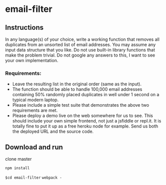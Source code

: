 # email-filter

## Instructions
In any language(s) of your choice, write a working function that removes all duplicates from an unsorted list of email addresses. You may assume any input data structure that you like. Do not use built-in library functions that make the problem trivial. Do not google any answers to this, I want to see your own implementation. 
### Requirements:
- Leave the resulting list in the original order (same as the input).
- The function should be able to handle 100,000 email addresses containing 50% randomly placed duplicates in well under 1 second on a typical modern laptop.
- Please include a simple test suite that demonstrates the above two requirements are met.
- Please deploy a demo live on the web somewhere for us to see. This should include your own simple frontend, not just a jsfiddle or repl.it. It is totally fine to put it up as a free heroku node for example. Send us both the deployed URL and the source code.

## Download and run

clone master

```npm install```

```$cd email-filter```
```webpack -```